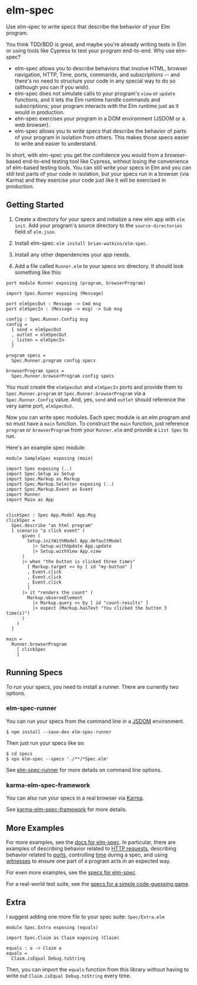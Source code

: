 # elm-spec

Use elm-spec to write specs that describe the behavior of your Elm program.

You think TDD/BDD is great, and maybe you're already writing tests in Elm or using tools like Cypress
to test your program end-to-end. Why use elm-spec?

- elm-spec allows you to describe behaviors that involve HTML, browser navigation, HTTP, Time, ports,
commands, and subscriptions -- and there's no need to structure your code in any special way
to do so (although you can if you wish).
- elm-spec does not simulate calls to your program's `view` or `update` functions, and it lets the
Elm runtime handle commands and subscriptions; your program interacts with the Elm runtime just as it
would in production.
- elm-spec exercises your program in a DOM environment (JSDOM or a web browser).
- elm-spec allows you to write specs that describe the behavior of parts of your program in isolation from others. This makes those specs easier to write and easier to understand.

In short, with elm-spec you get the confidence you would from a browser-based
end-to-end testing tool like Cypress, without losing the convenience of elm-based testing tools. You can
still write your specs in Elm and you can still test parts of your code in isolation, but your specs
run in a browser (via Karma) and they exercise your code just like it will be exercised in production.


## Getting Started

1. Create a directory for your specs and initialize a new elm app with `elm init`. Add your program's source
directory to the `source-directories` field of `elm.json`.

2. Install elm-spec: `elm install brian-watkins/elm-spec`.

3. Install any other dependencies your app needs.

3. Add a file called `Runner.elm` to your specs src directory. It should look something like this:

```
port module Runner exposing (program, browserProgram)

import Spec.Runner exposing (Message)

port elmSpecOut : Message -> Cmd msg
port elmSpecIn : (Message -> msg) -> Sub msg

config : Spec.Runner.Config msg
config =
  { send = elmSpecOut
  , outlet = elmSpecOut
  , listen = elmSpecIn
  }

program specs =
  Spec.Runner.program config specs

browserProgram specs =
  Spec.Runner.browserProgram config specs
```

You must create the `elmSpecOut` and `elmSpecIn` ports and provide them to `Spec.Runner.program` or `Spec.Runner.browserProgram` via a `Spec.Runner.Config` value. And, yes, `send` and `outlet` should reference the
very same port, `elmSpecOut`. 

Now you can write spec modules. Each spec module is an elm program and so must have a `main` function. To construct
the `main` function, just reference `program` or `browserProgram` from your `Runner.elm` and
provide a `List Spec` to run. 

Here's an example spec module:

```
module SampleSpec exposing (main)

import Spec exposing (..)
import Spec.Setup as Setup
import Spec.Markup as Markup
import Spec.Markup.Selector exposing (..)
import Spec.Markup.Event as Event
import Runner
import Main as App


clickSpec : Spec App.Model App.Msg
clickSpec =
  Spec.describe "an html program"
  [ scenario "a click event" (
      given (
        Setup.initWithModel App.defaultModel
          |> Setup.withUpdate App.update
          |> Setup.withView App.view
      )
      |> when "the button is clicked three times"
        [ Markup.target << by [ id "my-button" ]
        , Event.click
        , Event.click
        , Event.click
        ]
      |> it "renders the count" (
        Markup.observeElement
          |> Markup.query << by [ id "count-results" ]
          |> expect (Markup.hasText "You clicked the button 3 time(s)")
      )
    )
  ]

main =
  Runner.browserProgram
    [ clickSpec
    ]
```

## Running Specs

To run your specs, you need to install a runner. There are currently two options.

### elm-spec-runner

You can run your specs from the command line in a [JSDOM](https://github.com/jsdom/jsdom) environment.

```
$ npm install --save-dev elm-spec-runner
```

Then just run your specs like so:

```
$ cd specs
$ npx elm-spec --specs './**/*Spec.elm'
```

See [elm-spec-runner](https://github.com/brian-watkins/elm-spec/tree/master/runner/elm-spec-runner) for more
details on command line options.

### karma-elm-spec-framework

You can also run your specs in a real browser via [Karma](http://karma-runner.github.io/latest/).

See [karma-elm-spec-framework](https://github.com/brian-watkins/elm-spec/tree/master/runner/karma-elm-spec-framework)
for more details.


## More Examples

For more examples, see the [docs for elm-spec](https://package.elm-lang.org/packages/brian-watkins/elm-spec/latest/).
In particular, there are examples of describing behavior related to [HTTP requests](https://package.elm-lang.org/packages/brian-watkins/elm-spec/latest/Spec-Http), describing behavior related to [ports](https://package.elm-lang.org/packages/brian-watkins/elm-spec/latest/Spec-Port), controlling [time](https://package.elm-lang.org/packages/brian-watkins/elm-spec/latest/Spec-Time) during a spec, and using [witnesses](https://package.elm-lang.org/packages/brian-watkins/elm-spec/latest/Spec-Witness) to ensure one part of a program acts in an expected way.

For even more examples, see the [specs for elm-spec](https://github.com/brian-watkins/elm-spec/tree/master/tests/src/Specs).

For a real-world test suite, see the [specs for a simple code-guessing game](https://github.com/brian-watkins/mindmaster).


## Extra

I suggest adding one more file to your spec suite: `Spec/Extra.elm`

```
module Spec.Extra exposing (equals)

import Spec.Claim as Claim exposing (Claim)

equals : a -> Claim a
equals =
  Claim.isEqual Debug.toString
```

Then, you can import the `equals` function from this library without having to write out
`Claim.isEqual Debug.toString` every time.
